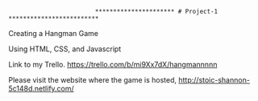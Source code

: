                             ********************** # Project-1 *************************

Creating a Hangman Game

Using HTML, CSS, and Javascript


Link to my Trello. https://trello.com/b/mi9Xx7dX/hangmannnnn

Please visit the website where the game is hosted, http://stoic-shannon-5c148d.netlify.com/
